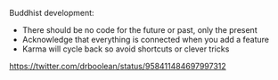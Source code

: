 Buddhist development:
* There should be no code for the future or past, only the present
* Acknowledge that everything is connected when you add a feature
* Karma will cycle back so avoid shortcuts or clever tricks

https://twitter.com/drboolean/status/958411484697997312